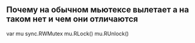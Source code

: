 ## Почему на обычном мьютексе вылетает а на таком нет и чем они отличаются
var mu sync.RWMutex
mu.RLock()
mu.RUnlock()